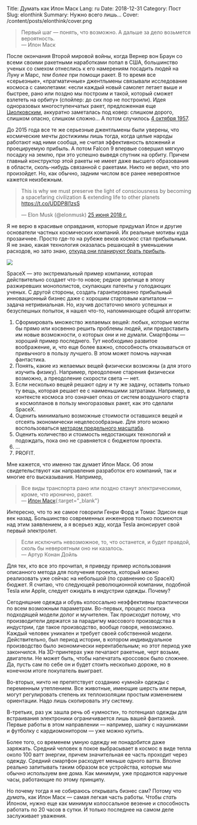 Title: Думать как Илон Маск
Lang: ru
Date: 2018-12-31
Category: Пост
Slug: elonthink
Summary: Нужно всего лишь...
Cover: /content/posts/elonthink/cover.png

> Первый шаг — понять, что возможно. А дальше за дело возьмется вероятность.  
> — Илон Маск  

После окончания Второй мировой войны, когда Вернер вон Браун со всеми своими ракетными наработками попал в США, большинство ученых со смехом отнеслись к его намерениям посадить людей на Луну и Марс, *тем более* при помощи ракет. В то время все «серьезные», «прагматичные» джентльмены связывали исследование космоса с самолетами: «если каждый новый самолет летает выше и быстрее, рано или поздно мы построим и такой, который сможет взлететь на орбиту» (спойлер: до сих пор не построили). Идея одноразовых многоступенчатых ракет, предложенная еще [Циолковским](https://vk.com/wall-150235298_80), аккуратно заметалась под ковер: слишком дорого, слишком опасно, слишком сложно... А потом случилось [4 октября 1957](sputnik.html).

До 2015 года все те же серьезные джентльмены были уверены, что космические мечты достижимы лишь тогда, когда целые народы работают над ними сообща, не считая эффективность вложений и проецируемую прибыль. А потом Falcon 9 впервые совершил мягкую посадку на землю, при это успешно выведя спутник на орбиту. Причем главный конструктор этой ракеты не имеет даже высшего образования в области, сколь-нибудь связанной с ракетами. Никто не верил, что это произойдет. Но, как обычно, задним числом все ранее невероятное кажется неизбежным.

<blockquote class="twitter-tweet" data-lang="ru"><p lang="en" dir="ltr">This is why we must preserve the light of consciousness by becoming a spacefaring civilization &amp; extending life to other planets <a href="https://t.co/UDDP8I1zsS">https://t.co/UDDP8I1zsS</a></p>&mdash; Elon Musk (@elonmusk) <a href="https://twitter.com/elonmusk/status/1011083630301536256?ref_src=twsrc%5Etfw">25 июня 2018 г.</a></blockquote>
<script async src="https://platform.twitter.com/widgets.js" charset="utf-8"></script>

Я не верю в красивые оправдания, которые придумал Илон и другие основатели частных космических компаний. Их реальные мотивы куда прозаичнее. Просто где-то на рубеже веков космос стал прибыльным. Я не знаю, какая технология оказалась решающей в уменьшении расходов, но зато знаю, [откуда они планируют брать прибыль](space-business.html).

![]({static}meme.jpg)

SpaceX — это экстремальный пример компании, которая действительно создает что-то новое; редкое зрелище в эпоху разжиревших монополистов, скупающих патенты у голодающих ученых. С другой стороны, создать гарантированно прибыльный инновационный бизнес даже с хорошим стартовым капиталом — задача нетривиальная. Но, изучив достаточно много успешных и безуспешных попыток, я нашел что-то, напоминающее общий алгоритм:

1. Сформировать множество желаемых вещей: любых, которые могли бы прямо или косвенно решить проблемы людей, или предоставить им новые возможности, о которых они и не думали. Смартфоны — хороший пример последнего. Тут необходимо развитое воображение, и, что еще более важно, способность отказываться от привычного в пользу лучшего. В этом может помочь научная фантастика.
2. Понять, какие из желаемых вещей физически возможны (а для этого изучить физику). Например, преодоление старения физически возможно, а преодоление скорости света — нет.
3. Если несколько вещей решают одну и ту же задачу, оставить только ту вещь, которая решает ее с наименьшими затратами. Например, в контексте космоса это означает отказ от систем воздушного старта и космопланов в пользу многоразовых ракет, как это сделали SpaceX.
4. Оценить минимально возможные стоимости оставшихся вещей и отсеять экономически нецелесообразные. Для этого можно воспользоваться [методом предельного масштаба](marginal-scale.html).
5. Оценить количество и стоимость недостающих технологий и подождать, пока оно не сравняется с бюджетом проекта.
6. ...
7. PROFIT.

Мне кажется, что именно так думает Илон Маск. Об этом свидетельствуют как направления разработок его компаний, так и многие его высказывания. Например,

> Все виды транспорта рано или поздно станут электрическими, кроме, что иронично, ракет.  
> — [Илон Маск](https://blog.ted.com/transforming-transportation-elon-musk-at-ted2013/){:target="_blank"}

Интересно, что то же самое говорили Генри Форд и Томас Эдисон еще век назад. Большинство современных инженеров только посмеются над этим заявлением, а я всерьез жду, когда Tesla анонсирует свой первый электролет.

> Если исключить невозможное, то, что останется, и будет правдой, сколь бы невероятным оно ни казалось.  
> — Артур Конан Дойль

Для тех, кто все это прочитал, я приведу пример использования описанного метода для получения проекта, который можно реализовать уже сейчас на небольшой (по сравнению со SpaceX) бюджет. Я считаю, что следующей революционной компании, подобной Tesla или Apple, следует ожидать в индустрии одежды. Почему?

Сегодняшние одежда и обувь колоссально неэффективны практически по всем возможным параметрам. Во-первых, процесс поиска подходящей модели долог и мучителен. Так происходит потому, что производители держатся за парадигму массового производства в индустрии, где такое производство, вообще говоря, невозможно. Каждый человек уникален и требует своей собственной модели. Действительно, был период истории, в котором индивидуальное производство было экономически нерентабельным; но этот период уже закончился. На 3D-принтерах уже печатают ракетные, черт возьми, двигатели. Не может быть, чтобы напечатать кроссовок было сложнее. Да, пусть сам по себе он и будет стоить несколько дороже, но в конечном итоге покупатель выиграет.

Во-вторых, ничто не препятствует созданию «умной» одежды с переменным утеплением. Все животные, имеющие шерсть или перья, могут регулировать степень их теплоизоляции простым изменением ориентации. Надо лишь скопировать эту систему.

В-третьих, раз уж зашла речь об «умности», то потенциал одежды для встраивания электроники ограничивается лишь вашей фантазией. Первые работы в этом направлении — например, шапку с наушниками и футболку с кардиомонитором — уже можно купить.

Более того, со временем умную одежду не понадобится даже заряжать. Средний человек в покое выбрасывает в космос в виде тепла около 100 ватт энергии, причем значительная ее часть проходит через одежду. Средний смартфон расходует меньше одного ватта. Вполне реально запитывать таким образом все устройства, которые мы обычно используем вне дома. Как минимум, уже продаются наручные часы, работающие по этому принципу.

Но почему тогда я не собираюсь открывать бизнес сам? Потому что *думать*, как Илон Маск — самая легкая часть работы. Чтобы *стать* Илоном, нужно еще как минимум колоссальное везение и способность работать по 20 часов в сутки. И только последнее на самом деле заслуживает уважения.
<!--stackedit_data:
eyJoaXN0b3J5IjpbLTExODEwOTk4MjldfQ==
-->